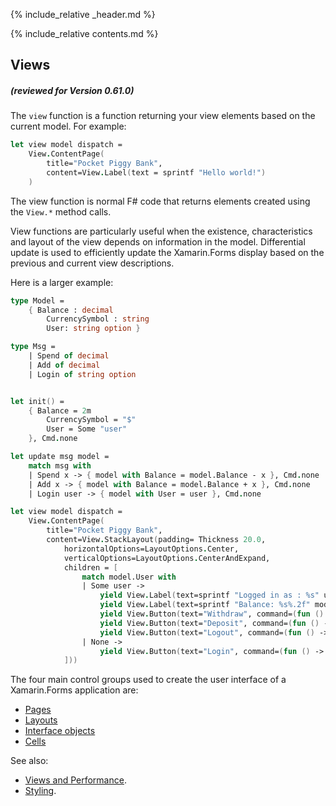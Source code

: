 {% include_relative _header.md %}

{% include_relative contents.md %}

Views
------
##### (reviewed for Version 0.61.0)

The `view` function is a function returning your view elements based on the current model. For example:

```fsharp
let view model dispatch =
    View.ContentPage(
        title="Pocket Piggy Bank",
        content=View.Label(text = sprintf "Hello world!")
    )
```

The view function is normal F# code that returns elements created using the `View.*` method calls.

View functions are particularly useful when the existence, characteristics and layout of the view depends on information
in the model. Differential update is used to efficiently update the Xamarin.Forms display based on the previous
and current view descriptions.

Here is a larger example:
```fsharp 
type Model =
    { Balance : decimal
        CurrencySymbol : string
        User: string option }

type Msg =
    | Spend of decimal
    | Add of decimal
    | Login of string option


let init() = 
    { Balance = 2m
        CurrencySymbol = "$"
        User = Some "user"
    }, Cmd.none    

let update msg model =
    match msg with
    | Spend x -> { model with Balance = model.Balance - x }, Cmd.none
    | Add x -> { model with Balance = model.Balance + x }, Cmd.none
    | Login user -> { model with User = user }, Cmd.none

let view model dispatch =
    View.ContentPage(
        title="Pocket Piggy Bank",
        content=View.StackLayout(padding= Thickness 20.0,
            horizontalOptions=LayoutOptions.Center,
            verticalOptions=LayoutOptions.CenterAndExpand,
            children = [
                match model.User with
                | Some user ->
                    yield View.Label(text=sprintf "Logged in as : %s" user)
                    yield View.Label(text=sprintf "Balance: %s%.2f" model.CurrencySymbol model.Balance)
                    yield View.Button(text="Withdraw", command=(fun () -> dispatch (Spend 10.0m)), commandCanExecute=(model.Balance > 0.0m))
                    yield View.Button(text="Deposit", command=(fun () -> dispatch (Add 10.0m)))
                    yield View.Button(text="Logout", command=(fun () -> dispatch (Login None)))
                | None ->
                    yield View.Button(text="Login", command=(fun () -> dispatch (Login (Some "user"))))
            ]))
```
The four main control groups used to create the user interface of a Xamarin.Forms application are: 
* [Pages](views-pages.md)
* [Layouts](views-layouts.md)
* [Interface objects](views-interface-objects.md)
* [Cells](views-cells.md)

See also:

* [Views and Performance](views-perf.md).
* [Styling](views-styling.md).
